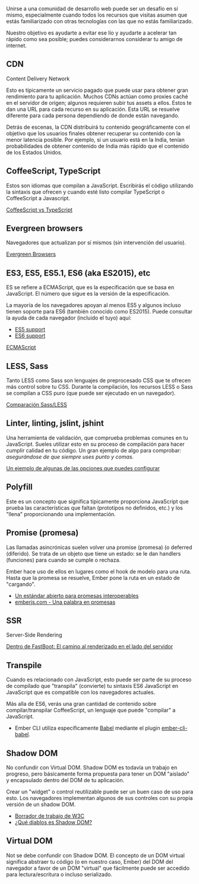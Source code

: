 Unirse a una comunidad de desarrollo web puede ser un desafío en sí mismo, especialmente cuando todos los recursos que visitas asumen que estás familiarizado con otras tecnologías con las que no estás familiarizado.

Nuestro objetivo es ayudarte a evitar ese lío y ayudarte a acelerar tan rápido como sea posible; puedes considerarnos considerar tu amigo de internet.

## CDN

Content Delivery Network

Esto es típicamente un servicio pagado que puede usar para obtener gran rendimiento para tu aplicación. Muchos CDNs actúan como proxies caché en el servidor de origen; algunos requieren subir tus assets a ellos. Estos te dan una URL para cada recurso en su aplicación. Esta URL se resuelve diferente para cada persona dependiendo de donde están navegando.

Detrás de escenas, la CDN distribuirá tu contenido geográficamente con el objetivo que los usuarios finales obtener recuperar su contenido con la menor latencia posible. Por ejemplo, si un usuario está en la India, tenían probabilidades de obtener contenido de India más rápido que el contenido de los Estados Unidos.

## CoffeeScript, TypeScript

Estos son idiomas que compilan a JavaScript. Escribirás el código utilizando la sintaxis que ofrecen y cuando esté listo compilar TypeScript o CoffeeScript a Javascript.

[CoffeeScript vs TypeScript](http://www.stoutsystems.com/articles/coffeescript-versus-typescript/)

## Evergreen browsers

Navegadores que actualizan por sí mismos (sin intervención del usuario).

[Evergreen Browsers](http://tomdale.net/2013/05/evergreen-browsers/)

## ES3, ES5, ES5.1, ES6 (aka ES2015), etc

ES se refiere a ECMAScript, que es la especificación que se basa en JavaScript. El número que sigue es la versión de la especificación.

La mayoría de los navegadores apoyan al menos ES5 y algunos incluso tienen soporte para ES6 (también conocido como ES2015). Puede consultar la ayuda de cada navegador (incluido el tuyo) aquí:

* [ES5 support](http://kangax.github.io/compat-table/es5/)
* [ES6 support](http://kangax.github.io/compat-table/es6/)

[ECMAScript](https://en.wikipedia.org/wiki/ECMAScript)

## LESS, Sass

Tanto LESS como Sass son lenguajes de preprocesado CSS que te ofrecen más control sobre tu CSS. Durante la compilación, los recursos LESS o Sass se compilan a CSS puro (que puede ser ejecutado en un navegador).

[Comparación Sass/LESS](https://gist.github.com/chriseppstein/674726)

## Linter, linting, jslint, jshint

Una herramienta de validación, que comprueba problemas comunes en tu JavaScript. Sueles utilizar esto en su proceso de compilación para hacer cumplir calidad en tu código. Un gran ejemplo de algo para comprobar: *asegurándose de que siempre uses punto y comas*.

[Un ejemplo de algunas de las opciones que puedes configurar](http://jshint.com/docs/options/)

## Polyfill

Este es un concepto que significa típicamente proporciona JavaScript que prueba las características que faltan (prototipos no definidos, etc.) y los "llena" proporcionando una implementación.

## Promise (promesa)

Las llamadas asincrónicas suelen volver una promise (promesa) (o deferred (diferido). Se trata de un objeto que tiene un estado: se le dan handlers (funciones) para cuando se cumple o rechaza.

Ember hace uso de ellos en lugares como el hook de modelo para una ruta. Hasta que la promesa se resuelve, Ember pone la ruta en un estado de "cargando".

* [Un estándar abierto para promesas interoperables](https://promisesaplus.com/)
* [emberjs.com - Una palabra en promesas](http://emberjs.com/guides/routing/asynchronous-routing/#toc_a-word-on-promises)

## SSR

Server-Side Rendering

[Dentro de FastBoot: El camino al renderizado en el lado del servidor](http://emberjs.com/blog/2014/12/22/inside-fastboot-the-road-to-server-side-rendering.html)

## Transpile

Cuando es relacionado con JavaScript, esto puede ser parte de su proceso de compilado que "transpila" (convierte) tu sintaxis ES6 JavaScript en JavaScript que es compatible con los navegadores actuales.

Más alla de ES6, verás una gran cantidad de contenido sobre compilar/transpilar CoffeeScript, un lenguaje que puede "compilar" a JavaScript.

* Ember CLI utiliza específicamente [Babel](https://babeljs.io/) mediante el plugin [ember-cli-babel](https://github.com/babel/ember-cli-babel).

## Shadow DOM

No confundir con Virtual DOM. Shadow DOM es todavía un trabajo en progreso, pero básicamente forma propuesta para tener un DOM "aislado" y encapsulado dentro del DOM de tu aplicación.

Crear un "widget" o control reutilizable puede ser un buen caso de uso para esto. Los navegadores implementan algunos de sus controles con su propia versión de un shadow DOM.

* [Borrador de trabajo de W3C](http://www.w3.org/TR/shadow-dom/)
* [¿Qué diablos es Shadow DOM?](http://glazkov.com/2011/01/14/what-the-heck-is-shadow-dom/)

## Virtual DOM

Not se debe confundir con Shadow DOM. El concepto de un DOM virtual significa abstraer tu código (o en nuestro caso, Ember) del DOM del navegador a favor de un DOM "virtual" que fácilmente puede ser accedido para lectura/escritura o incluso serializado.
